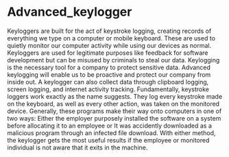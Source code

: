 # Advanced_keylogger
 
Keyloggers are built for the act of keystroke logging, creating records of everything we type on a computer or mobile keyboard. These are used to quietly monitor our computer activity while using our devices as normal. Keyloggers are used for legitimate purposes like feedback for software development but can be misused by criminals to steal our data.
Keylogging is the necessary tool for a company to protect sensitive data. Advanced keylogging will enable us to be proactive and protect our company from inside out.
A keylogger can also collect data through clipboard logging, screen logging, and internet activity tracking.
Fundamentally, keystroke loggers work exactly as the name suggests. They log every keystroke made on the keyboard, as well as every other action, was taken on the monitored device. Generally, these programs make their way onto computers in one of two ways:
Either the employer purposely installed the software on a system before allocating it to an employee or
It was accidently downloaded as a malicious program through an infected file download.
With either method, the keylogger gets the most useful results if the employee or monitored individual is not aware that it exits in the machine.
